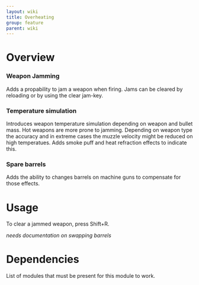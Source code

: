 ```yaml
---
layout: wiki
title: Overheating
group: feature
parent: wiki
---
```


# Overview

### Weapon Jamming
Adds a propability to jam a weapon when firing. Jams can be cleared by 
reloading or by using the clear jam-key.

### Temperature simulation
Introduces weapon temperature simulation depending on weapon and bullet
mass. Hot weapons are more prone to jamming. Depending on weapon type 
the accuracy and in extreme cases the muzzle velocity might be reduced 
on high temperatues. Adds smoke puff and heat refraction effects to 
indicate this.

### Spare barrels
Adds the ability to changes barrels on machine guns to compensate for those 
effects.


# Usage
To clear a jammed weapon, press Shift+R.


*needs documentation on swapping barrels*


# Dependencies

List of modules that must be present for this module to work.
